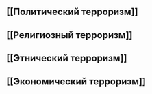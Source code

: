 ## [[Политический терроризм]]
## [[Религиозный терроризм]]
## [[Этнический терроризм]]
## [[Экономический терроризм]]